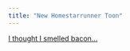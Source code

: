 ```yaml
---
title: "New Homestarrunner Toon"
---
```

<p><a href="http://www.homestarrunner.com/jailcartoon.html">I thought I smelled bacon...</a></p>
